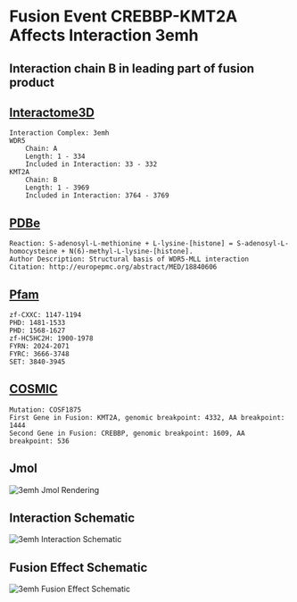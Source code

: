 
# Fusion Event CREBBP-KMT2A Affects Interaction 3emh
## Interaction chain B in leading part of fusion product
## [Interactome3D](http://interactome3d.irbbarcelona.org/interaction.php?ids=P61964;Q03164&dataset=human&rs=True&connect=1)
	Interaction Complex: 3emh
	WDR5
		Chain: A
		Length: 1 - 334
		Included in Interaction: 33 - 332
	KMT2A
		Chain: B
		Length: 1 - 3969
		Included in Interaction: 3764 - 3769
## [PDBe](http://www.ebi.ac.uk/pdbe/entry/pdb/3emh)
	Reaction: S-adenosyl-L-methionine + L-lysine-[histone] = S-adenosyl-L-homocysteine + N(6)-methyl-L-lysine-[histone].
	Author Description: Structural basis of WDR5-MLL interaction
	Citation: http://europepmc.org/abstract/MED/18840606
## [Pfam](http://pfam.xfam.org/protein/Q03164)
	zf-CXXC: 1147-1194
	PHD: 1481-1533
	PHD: 1568-1627
	zf-HC5HC2H: 1900-1978
	FYRN: 2024-2071
	FYRC: 3666-3748
	SET: 3840-3945
## [COSMIC](http://cancer.sanger.ac.uk/cosmic/fusion/overview?fid=665&gid=6400)
	Mutation: COSF1875
	First Gene in Fusion: KMT2A, genomic breakpoint: 4332, AA breakpoint: 1444
	Second Gene in Fusion: CREBBP, genomic breakpoint: 1609, AA breakpoint: 536
## Jmol
![3emh Jmol Rendering](/Users/joshuaburkhart/Research/ReactomePPI/src/../data/output/reports/3emh/src/png/3emh.png)
## Interaction Schematic
![3emh Interaction Schematic](/Users/joshuaburkhart/Research/ReactomePPI/src/../data/output/reports/3emh/src/png/3emh_scheme.png)
## Fusion Effect Schematic
![3emh Fusion Effect Schematic](/Users/joshuaburkhart/Research/ReactomePPI/src/../data/output/reports/3emh/src/png/3emh_fusion_scheme.png)